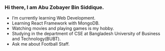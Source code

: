 ### Hi there, I am Abu Zobayer Bin Siddique.
- I’m currently learning Web Development.
- Learning React Framework with MongoDB.
- Watching movies and playing games is my hobby.
- Studying in the department of CSE at Bangladesh University of Business and Technology(BUBT).
- Ask me about Football Staff.



<!--
**zobayertihan/zobayertihan** is a ✨ _special_ ✨ repository because its `README.md` (this file) appears on your GitHub profile.

Here are some ideas to get you started:

- 🔭 I’m currently working on ...
- 🌱 I’m currently learning ...
- 👯 I’m looking to collaborate on ...
- 🤔 I’m looking for help with ...
- 💬 Ask me about ...
- 📫 How to reach me: ...
- 😄 Pronouns: ...
- ⚡ Fun fact: ...
-->
